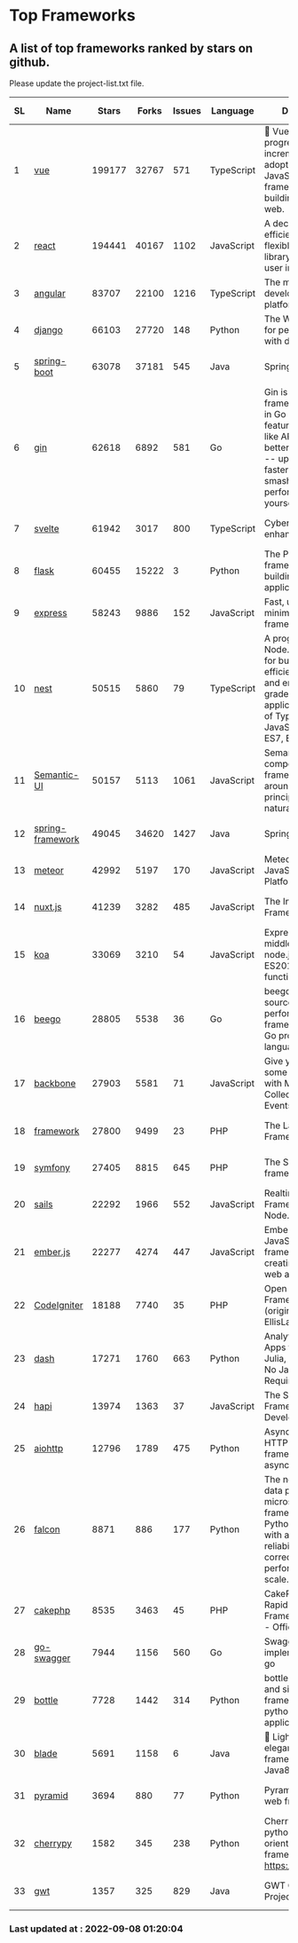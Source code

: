 # Top Frameworks
## A list of top frameworks ranked by stars on github.  
Please update the project-list.txt file.

| SL| Name  | Stars| Forks| Issues | Language | Description | Last Commit |
| --| ------| -----| ---- | ------ | -------- | ----------- | ----------- |
| 1 | [vue](https://github.com/vuejs/vue) | 199177 | 32767 | 571 | TypeScript | 🖖 Vue.js is a progressive, incrementally-adoptable JavaScript framework for building UI on the web. | 2022-09-01 06:31:31 |
| 2 | [react](https://github.com/facebook/react) | 194441 | 40167 | 1102 | JavaScript | A declarative, efficient, and flexible JavaScript library for building user interfaces. | 2022-09-07 17:21:30 |
| 3 | [angular](https://github.com/angular/angular) | 83707 | 22100 | 1216 | TypeScript | The modern web developer’s platform | 2022-09-07 17:49:05 |
| 4 | [django](https://github.com/django/django) | 66103 | 27720 | 148 | Python | The Web framework for perfectionists with deadlines. | 2022-09-07 10:02:08 |
| 5 | [spring-boot](https://github.com/spring-projects/spring-boot) | 63078 | 37181 | 545 | Java | Spring Boot | 2022-09-07 22:56:57 |
| 6 | [gin](https://github.com/gin-gonic/gin) | 62618 | 6892 | 581 | Go | Gin is a HTTP web framework written in Go (Golang). It features a Martini-like API with much better performance -- up to 40 times faster. If you need smashing performance, get yourself some Gin. | 2022-09-01 02:21:27 |
| 7 | [svelte](https://github.com/sveltejs/svelte) | 61942 | 3017 | 800 | TypeScript | Cybernetically enhanced web apps | 2022-09-04 10:08:46 |
| 8 | [flask](https://github.com/pallets/flask) | 60455 | 15222 | 3 | Python | The Python micro framework for building web applications. | 2022-09-02 15:53:04 |
| 9 | [express](https://github.com/expressjs/express) | 58243 | 9886 | 152 | JavaScript | Fast, unopinionated, minimalist web framework for node. | 2022-08-20 01:12:14 |
| 10 | [nest](https://github.com/nestjs/nest) | 50515 | 5860 | 79 | TypeScript | A progressive Node.js framework for building efficient, scalable, and enterprise-grade server-side applications on top of TypeScript & JavaScript (ES6, ES7, ES8) 🚀 | 2022-09-06 07:41:03 |
| 11 | [Semantic-UI](https://github.com/Semantic-Org/Semantic-UI) | 50157 | 5113 | 1061 | JavaScript | Semantic is a UI component framework based around useful principles from natural language. | 2018-10-21 20:59:02 |
| 12 | [spring-framework](https://github.com/spring-projects/spring-framework) | 49045 | 34620 | 1427 | Java | Spring Framework | 2022-09-07 16:38:31 |
| 13 | [meteor](https://github.com/meteor/meteor) | 42992 | 5197 | 170 | JavaScript | Meteor, the JavaScript App Platform | 2022-09-05 13:12:55 |
| 14 | [nuxt.js](https://github.com/nuxt/nuxt.js) | 41239 | 3282 | 485 | JavaScript | The Intuitive Vue(2) Framework | 2022-09-05 13:31:52 |
| 15 | [koa](https://github.com/koajs/koa) | 33069 | 3210 | 54 | JavaScript | Expressive middleware for node.js using ES2017 async functions | 2022-07-13 16:11:33 |
| 16 | [beego](https://github.com/beego/beego) | 28805 | 5538 | 36 | Go | beego is an open-source, high-performance web framework for the Go programming language. | 2022-07-30 08:03:02 |
| 17 | [backbone](https://github.com/jashkenas/backbone) | 27903 | 5581 | 71 | JavaScript | Give your JS App some Backbone with Models, Views, Collections, and Events | 2022-08-23 08:30:45 |
| 18 | [framework](https://github.com/laravel/framework) | 27800 | 9499 | 23 | PHP | The Laravel Framework. | 2022-09-07 16:50:02 |
| 19 | [symfony](https://github.com/symfony/symfony) | 27405 | 8815 | 645 | PHP | The Symfony PHP framework | 2022-09-07 16:08:18 |
| 20 | [sails](https://github.com/balderdashy/sails) | 22292 | 1966 | 552 | JavaScript | Realtime MVC Framework for Node.js | 2022-09-02 20:00:35 |
| 21 | [ember.js](https://github.com/emberjs/ember.js) | 22277 | 4274 | 447 | JavaScript | Ember.js - A JavaScript framework for creating ambitious web applications | 2022-09-07 14:38:29 |
| 22 | [CodeIgniter](https://github.com/bcit-ci/CodeIgniter) | 18188 | 7740 | 35 | PHP | Open Source PHP Framework (originally from EllisLab) | 2022-06-27 19:12:41 |
| 23 | [dash](https://github.com/plotly/dash) | 17271 | 1760 | 663 | Python | Analytical Web Apps for Python, R, Julia, and Jupyter. No JavaScript Required. | 2022-09-07 23:47:57 |
| 24 | [hapi](https://github.com/hapijs/hapi) | 13974 | 1363 | 37 | JavaScript | The Simple, Secure Framework Developers Trust | 2022-08-24 06:29:54 |
| 25 | [aiohttp](https://github.com/aio-libs/aiohttp) | 12796 | 1789 | 475 | Python | Asynchronous HTTP client/server framework for asyncio and Python | 2022-09-08 00:16:31 |
| 26 | [falcon](https://github.com/falconry/falcon) | 8871 | 886 | 177 | Python | The no-magic web data plane API and microservices framework for Python developers, with a focus on reliability, correctness, and performance at scale. | 2022-08-31 20:50:22 |
| 27 | [cakephp](https://github.com/cakephp/cakephp) | 8535 | 3463 | 45 | PHP | CakePHP: The Rapid Development Framework for PHP - Official Repository | 2022-09-06 03:56:44 |
| 28 | [go-swagger](https://github.com/go-swagger/go-swagger) | 7944 | 1156 | 560 | Go | Swagger 2.0 implementation for go | 2022-09-05 19:07:31 |
| 29 | [bottle](https://github.com/bottlepy/bottle) | 7728 | 1442 | 314 | Python | bottle.py is a fast and simple micro-framework for python web-applications. | 2022-09-05 15:24:52 |
| 30 | [blade](https://github.com/lets-blade/blade) | 5691 | 1158 | 6 | Java | :rocket: Lightning fast and elegant mvc framework for Java8 | 2022-05-10 12:38:06 |
| 31 | [pyramid](https://github.com/Pylons/pyramid) | 3694 | 880 | 77 | Python | Pyramid - A Python web framework | 2022-03-13 22:49:13 |
| 32 | [cherrypy](https://github.com/cherrypy/cherrypy) | 1582 | 345 | 238 | Python | CherryPy is a pythonic, object-oriented HTTP framework.      https://cherrypy.dev | 2022-07-17 20:36:25 |
| 33 | [gwt](https://github.com/gwtproject/gwt) | 1357 | 325 | 829 | Java | GWT Open Source Project | 2022-07-26 22:23:28 |

### Last updated at : 2022-09-08 01:20:04
